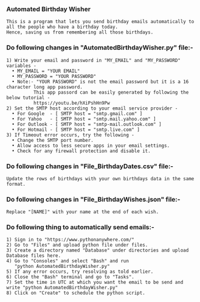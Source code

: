 ### Automated Birthday Wisher
    This is a program that lets you send birthday emails automatically to all the people who have a birthday today.
    Hence, saving us from remembering all those birthdays.
    
### Do following changes in "AutomatedBirthdayWisher.py" file:- 
    1) Write your email and password in "MY_EMAIL" and "MY_PASSWORD" variables - 
      • MY_EMAIL = "YOUR EMAIL"
      • MY_PASSWORD = "YOUR PASSWORD"
      • Note:- "YOUR PASSWORD" is not the email password but it is a 16 character long app password.
              This app passord can be easily generated by following the below tutorial - 
              https://youtu.be/hXiPshHn9Pw
    2) Set the SMTP host according to your email service provider - 
      • For Google  - [ SMTP host = "smtp.gmail.com" ]
      • For Yahoo   - [ SMTP host = "smtp.mail.yahoo.com" ]
      • For Outlook - [ SMTP host = "smtp-mail.outlook.com" ]
      • For Hotmail - [ SMTP host = "smtp.live.com" ]
    3) If Timeout error occurs, try the following - 
      • Change the SMTP port number.
      • Allow access to less secure apps in your email settings.
      • Check for any firewall protection and disable it.
   
### Do following changes in "File_BirthdayDates.csv" file:-
    Update the rows of birthdays with your own birthdays data in the same format.
   
### Do following changes in "File_BirthdayWishes.json" file:-
    Replace "[NAME]" with your name at the end of each wish.
   
### Do following thing to automatically send emails:-
    1) Sign in to "https://www.pythonanywhere.com/"
    2) Go to "Files" and upload python file under files.
    3) Create a directory named "Database" under directories and upload Database files here.
    4) Go to "Consoles" and select "Bash" and run
       "python AutomatedBirthdayWisher.py"
    5) If any error occurs, try resolving as told earlier.
    6) Close the "Bash" terminal and go to "Tasks".
    7) Set the time in UTC at which you want the email to be send and write "python AutomatedBirthdayWisher.py"
    8) Click on "Create" to schedule the python script.

